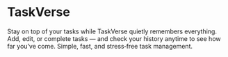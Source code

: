 # TaskVerse
Stay on top of your tasks while TaskVerse quietly remembers everything. Add, edit, or complete tasks — and check your history anytime to see how far you’ve come. Simple, fast, and stress‑free task management.
